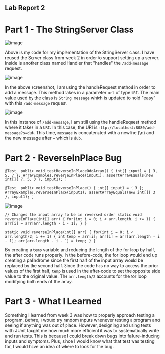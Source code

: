 
## Lab Report 2
# Part 1 - The StringServer Class

![image](https://user-images.githubusercontent.com/122496719/215647371-a483ea32-0636-482f-bb80-5f3ad6e0bc93.png)

Above is my code for my implementation of the StringServer class. I have reused the Server class from week 2 in order to support setting up a server. Inside is another class named Handler that "handles" the `/add-message` request.

![image](https://user-images.githubusercontent.com/122496719/215648500-7f9f0ac8-3857-43eb-91eb-213bd8364f1e.png)

In the above screenshot, I am using the handleRequest method in order to add a message. This method takes in a parameter `url` of type `URI`. The main value used by the class is `String message` which is updated to hold "easy" with this `/add-message` request.

![image](https://user-images.githubusercontent.com/122496719/215653265-16216a1e-28e1-40e7-8b21-95d650f14b97.png)

In this instance of `/add-message`, I am still using the handleRequest method where it takes in a `URI`. In this case, the URI is `http://localhost:8080/add-message?s=dub`. This time, `message` is concatenated with a newline (\n) and the new message after `=` which is `dub`.

# Part 2 - ReverseInPlace Bug

`@Test 
	public void testReverseInPlaceOddArray() {
    int[] input1 = { 3, 5, 7 };
    ArrayExamples.reverseInPlace(input1);
    assertArrayEquals(new int[]{ 7, 5, 3 }, input1);
	}`
  
  `@Test 
	public void testReverseInPlace() {
    int[] input1 = { 3 };
    ArrayExamples.reverseInPlace(input1);
    assertArrayEquals(new int[]{ 3 }, input1);
	}`
  
  ![image](https://user-images.githubusercontent.com/122496719/215655381-6f0d83c7-5564-46e1-b052-549e29b8147e.png)

`// Changes the input array to be in reversed order
  static void reverseInPlace(int[] arr) {
    for(int i = 0; i < arr.length; i += 1) {
      arr[i] = arr[arr.length - i - 1];
    }
  }`
  
  `static void reverseInPlace(int[] arr) {
    for(int i = 0; i < arr.length/2; i += 1) {
      int temp = arr[i];
      arr[i] = arr[arr.length - i - 1];
      arr[arr.length - i - 1] = temp;
    }
  }`
  
  By creating a `temp` variable and reducing the length of the for loop by half, the after code runs properly. In the before-code, the for loop would end up creating a palindrome since the first half of the input array would be replaced by the second half. Since the code has no way to access the prior values of the first half, `temp` is used in the after-code to set the opposite side value to the original value. The `arr.length/2` accounts for the for loop modifying both ends of the array.
  
# Part 3 - What I Learned

Something I learned from week 3 was how to properly approach testing a program. Before, I would try random inputs whenever testing a program and seeing if anything was out of place. However, designing and using tests with JUnit taught me how much more efficient it was to systematically write and run tests. This is because I could break down bugs into failure-inducing inputs and symptoms. Plus, since I would know what that test was testing for, I would have an idea of where to look for the bug.
